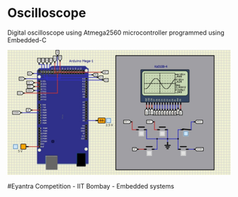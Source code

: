 # Oscilloscope
Digital oscilloscope using Atmega2560 microcontroller programmed using Embedded-C

![alt text](https://github.com/harivarshan-nitt/Oscilloscope/blob/main/Screenshot/Screenshot.png?raw=true)

#Eyantra Competition - IIT Bombay - Embedded systems
